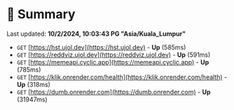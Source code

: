 # 📖 Summary
Last updated: **10/2/2024, 10:03:43 PG "Asia/Kuala_Lumpur"**

- `GET` [https://hst.ujol.dev](https://hst.ujol.dev) - **Up** (585ms)
- `GET` [https://reddviz.ujol.dev](https://reddviz.ujol.dev) - **Up** (591ms)
- `GET` [https://memeapi.cyclic.app](https://memeapi.cyclic.app) - **Up** (785ms)
- `GET` [https://klik.onrender.com/health](https://klik.onrender.com/health) - **Up** (318ms)
- `GET` [https://dumb.onrender.com](https://dumb.onrender.com) - **Up** (31947ms)
